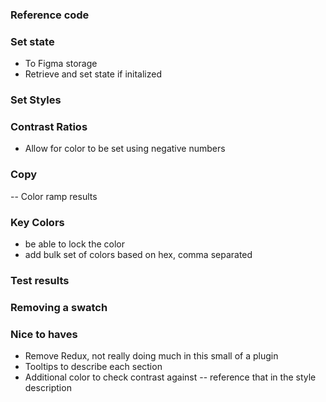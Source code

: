 ### Reference code
<!-- -- Copy button functionality -->
<!-- -- translate into nested query object, read from query into nested object -->
<!-- -- print to swatch  -->
<!-- -- link to leonardo -->

### Set state
<!-- -- reuse code for reference in other state setters -->
<!-- -- Through code upload -->
<!-- --- Parse string to deep object and arrays -->
- To Figma storage
- Retrieve and set state if initalized

### Set Styles
<!-- -- Warn about overriding  -->
<!-- -- Check if existing style matches, update color -->
<!-- -- Set styles and notify -->

### Contrast Ratios
- Allow for color to be set using negative numbers

### Copy
<!-- -- Reference code -->
-- Color ramp results

### Key Colors
<!-- -- be able to remove the color -->
- be able to lock the color
- add bulk set of colors based on hex, comma separated

### Test results
<!-- -- Print color results as a vertical auto layout frame, 24px gap -->
<!-- --- Color swatch, named to the color style, 256 X 128, 4px rounded corner -->
<!-- --- color name and stop, text node  -->
<!-- --- color hex code  -->

### Removing a swatch
<!-- - when removing a swatch, the color stop name isn't synced anymore. -->

### Nice to haves
- Remove Redux, not really doing much in this small of a plugin
- Tooltips to describe each section
- Additional color to check contrast against
-- reference that in the style description